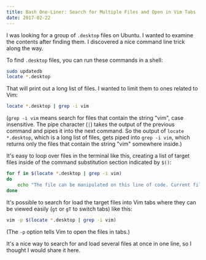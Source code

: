 ```yaml
---
title: Bash One-Liner: Search for Multiple Files and Open in Vim Tabs
date: 2017-02-22
---
```


I was looking for a group of <code>.desktop</code> files on Ubuntu. I wanted to examine the contents after finding them. I discovered a nice command line trick along the way.

To find <code>.desktop</code> files, you can run these commands in a shell:

```bash
sudo updatedb
locate *.desktop
```

That will print out a long list of files. I wanted to limit them to ones related to Vim:

```bash
locate *.desktop | grep -i vim
```

(<code>grep -i vim</code> means search for files that contain the string "vim", case insensitive. The pipe character (<code>|</code>) takes the output of the previous command and pipes it into the next command. So the output of <code>locate *.desktop</code>, which is a long list of files, gets piped into <code>grep -i vim</code>, which returns only the files that contain the string "vim" somewhere inside.)

It's easy to loop over files in the terminal like this, creating a list of target files inside of the command substitution section indicated by <code>$()</code>:

```bash
for f in $(locate *.desktop | grep -i vim)
do
    echo "The file can be manipulated on this line of code. Current file: $f"
done
```

It's possible to search for load the target files into Vim tabs where they can be viewed easily (<code>gt</code> or <code>gT</code> to switch tabs) like this:

```bash
vim -p $(locate *.desktop | grep -i vim)
```

(The <code>-p</code> option tells Vim to open the files in tabs.)

It's a nice way to search for and load several files at once in one line, so I thought I would share it here.
